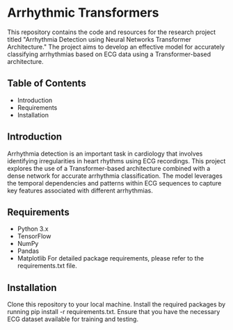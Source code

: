 # Arrhythmic Transformers

This repository contains the code and resources for the research project titled "Arrhythmia Detection using Neural Networks Transformer Architecture." The project aims to develop an effective model for accurately classifying arrhythmias based on ECG data using a Transformer-based architecture.

## Table of Contents
 - Introduction
 - Requirements
 - Installation

## Introduction
Arrhythmia detection is an important task in cardiology that involves identifying irregularities in heart rhythms using ECG recordings. This project explores the use of a Transformer-based architecture combined with a dense network for accurate arrhythmia classification. The model leverages the temporal dependencies and patterns within ECG sequences to capture key features associated with different arrhythmias.

## Requirements
 - Python 3.x
 - TensorFlow
 - NumPy
 - Pandas
 - Matplotlib
For detailed package requirements, please refer to the requirements.txt file.

## Installation
Clone this repository to your local machine.
Install the required packages by running pip install -r requirements.txt.
Ensure that you have the necessary ECG dataset available for training and testing.